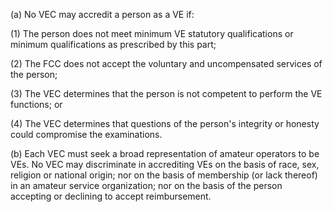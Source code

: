 (a) No VEC may accredit a person as a VE if:

(1) The person does not meet minimum VE statutory qualifications or minimum qualifications as prescribed by this part;

(2) The FCC does not accept the voluntary and uncompensated services of the person;
                                    

(3) The VEC determines that the person is not competent to perform the VE functions; or

(4) The VEC determines that questions of the person's integrity or honesty could compromise the examinations.

(b) Each VEC must seek a broad representation of amateur operators to be VEs. No VEC may discriminate in accrediting VEs on the basis of race, sex, religion or national origin; nor on the basis of membership (or lack thereof) in an amateur service organization; nor on the basis of the person accepting or declining to accept reimbursement.

